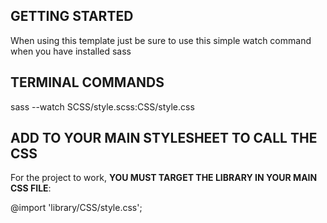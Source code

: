 ## GETTING STARTED

When using this template just be sure to use this simple watch command when you have installed sass

## TERMINAL COMMANDS
sass --watch SCSS/style.scss:CSS/style.css


## ADD TO YOUR MAIN STYLESHEET TO CALL THE CSS
For the project to work, **YOU MUST TARGET THE LIBRARY IN YOUR MAIN CSS FILE**:

@import 'library/CSS/style.css';





